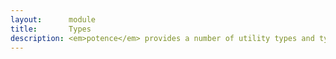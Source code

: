```yaml
---
layout:      module
title:       Types
description: <em>potence</em> provides a number of utility types and type guards for TypeScript users. This page lists them all.
---
```

